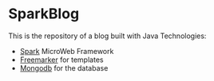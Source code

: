 # SparkBlog #

This is the repository of a blog built with Java Technologies:

* [Spark](sparkjava.com) MicroWeb Framework
* [Freemarker](freemarker.org) for templates 
* [Mongodb](http://docs.mongodb.org/ecosystem/drivers/java/) for the database


